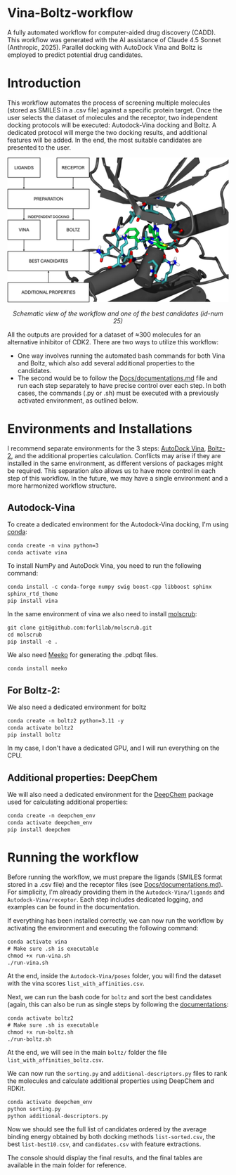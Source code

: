 # Vina-Boltz-workflow
A fully automated workflow for computer-aided drug discovery (CADD). This workflow was generated with the AI assistance of Claude 4.5 Sonnet (Anthropic, 2025). Parallel docking with AutoDock Vina and Boltz is employed to predict potential drug candidates.

# Introduction
This workflow automates the process of screening multiple molecules (stored as SMILES in a .csv file) against a specific protein target. Once the user selects the dataset of molecules and the receptor, two independent docking protocols will be executed: Autodock-Vina docking and Boltz. A dedicated protocol will merge the two docking results, and additional features will be added. In the end, the most suitable candidates are presented to the user. 

<p align="center">
<img src="Docs/summary.png" width="600" />
</p>
<p align="center">
<em>Schematic view of the workflow and one of the best candidates (id-num 25)</em>
</p>

All the outputs are provided for a dataset of ≈300 molecules for an alternative inhibitor of CDK2. There are two ways to utilize this workflow: 

- One way involves running the automated bash commands for both Vina and Boltz, which also add several additional properties to the candidates. 
- The second would be to follow the [Docs/documentations.md](Docs/documentations.md) file and run each step separately to have precise control over each step. In both cases, the commands (.py or .sh) must be executed with a previously activated environment, as outlined below.  

# Environments and Installations

I recommend separate environments for the 3 steps: [AutoDock Vina](https://autodock-vina.readthedocs.io/en/latest/installation.html#python-bindings-linux-and-mac-only), [Boltz-2](https://github.com/forlilab/molscrub), and the additional properties calculation. Conflicts may arise if they are installed in the same environment, as different versions of packages might be required. This separation also allows us to have more control in each step of this workflow. In the future, we may have a single environment and a more harmonized workflow structure. 

## Autodock-Vina

To create a dedicated environment for the Autodock-Vina docking, I'm using [conda](https://anaconda.org/anaconda/conda):

```
conda create -n vina python=3
conda activate vina
```

To install NumPy and AutoDock Vina, you need to run the following command:

```
conda install -c conda-forge numpy swig boost-cpp libboost sphinx sphinx_rtd_theme
pip install vina
```

In the same environment of vina we also need to install [molscrub](https://github.com/forlilab/molscrub):

```
git clone git@github.com:forlilab/molscrub.git
cd molscrub
pip install -e .
```

We also need [Meeko](https://meeko.readthedocs.io/en/release-doc/) for generating the .pdbqt files.

```
conda install meeko
```

## For Boltz-2: 

We also need a dedicated environment for boltz 

```
conda create -n boltz2 python=3.11 -y
conda activate boltz2
pip install boltz
```

In my case, I don't have a dedicated GPU, and I will run everything on the CPU.

## Additional properties: DeepChem

We will also need a dedicated environment for the [DeepChem](https://deepchem.io/tutorials/the-basic-tools-of-the-deep-life-sciences/) package used for calculating additional properties:

```
conda create -n deepchem_env
conda activate deepchem_env
pip install deepchem
```

# Running the workflow

Before running the workflow, we must prepare the ligands (SMILES format stored in a .csv file) and the receptor files (see [Docs/documentations.md](Docs/documentations.md)). For simplicity, I'm already providing them in the `Autodock-Vina/ligands` and `Autodock-Vina/receptor`. Each step includes dedicated logging, and examples can be found in the documentation. 

If everything has been installed correctly, we can now run the workflow by activating the environment and executing the following command:

```
conda activate vina
# Make sure .sh is executable
chmod +x run-vina.sh
./run-vina.sh
```

At the end, inside the `Autodock-Vina/poses` folder, you will find the dataset with the vina scores `list_with_affinities.csv`. 

Next, we can run the bash code for `boltz` and sort the best candidates (again, this can also be run as single steps by following the [documentations](Docs/documentations.md):

```
conda activate boltz2
# Make sure .sh is executable
chmod +x run-boltz.sh
./run-boltz.sh
```

At the end, we will see in the main `boltz/` folder the file `list_with_affinities_boltz.csv`.

We can now run the `sorting.py` and `additional-descriptors.py` files to rank the molecules and calculate additional properties using DeepChem and RDKit.

```
conda activate deepchem_env
python sorting.py
python additional-descriptors.py
```

Now we should see the full list of candidates ordered by the average binding energy obtained by both docking methods `list-sorted.csv`, the best `list-best10.csv`, and `candidates.csv` with feature extractions. 

The console should display the final results, and the final tables are available in the main folder for reference.
